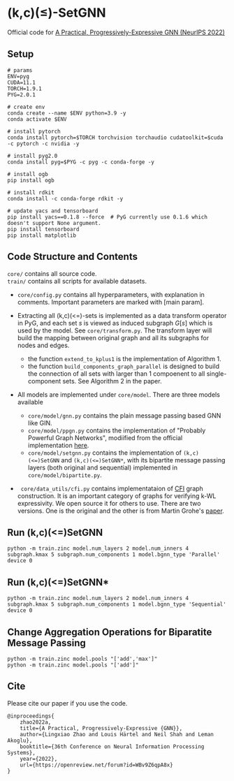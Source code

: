 # (k,c)(≤)-SetGNN
Official code for [A Practical, Progressively-Expressive GNN (NeurIPS 2022)](https://arxiv.org/abs/2210.09521)


## Setup 
```
# params
ENV=pyg
CUDA=11.1
TORCH=1.9.1
PYG=2.0.1

# create env 
conda create --name $ENV python=3.9 -y
conda activate $ENV

# install pytorch 
conda install pytorch=$TORCH torchvision torchaudio cudatoolkit=$cuda -c pytorch -c nvidia -y

# install pyg2.0
conda install pyg=$PYG -c pyg -c conda-forge -y

# install ogb 
pip install ogb

# install rdkit
conda install -c conda-forge rdkit -y

# update yacs and tensorboard
pip install yacs==0.1.8 --force  # PyG currently use 0.1.6 which doesn't support None argument. 
pip install tensorboard
pip install matplotlib
```
## Code Structure and Contents

``core/`` contains all source code.   
``train/`` contains all scripts for available datasets.  

* ``core/config.py`` contains all hyperparameters, with explanation in comments. Important parameters are marked with [main param]. 

* Extracting all (k,c)(<=)-sets is implemented as a data transform operator in PyG, and each set $s$ is viewed as induced subgraph $G[s]$ which is used by the model.  See ``core/transform.py``. The transform layer will build the mapping between original graph and all its subgraphs for nodes and edges.
  * the function ``extend_to_kplus1`` is the implementation of Algorithm 1. 
  * the function ``build_components_graph_parallel`` is designed to build the connection of all sets with larger than 1 compoenent to all single-component sets. See Algorithm 2 in the paper. 

* All models are implemented under ``core/model``. There are three models available
  * ``core/model/gnn.py`` contains the plain message passing based GNN like GIN. 
  * ``core/model/ppgn.py`` contains the implementation of "Probably Powerful Graph Networks", modiified from the official implementation [here](https://github.com/hadarser/ProvablyPowerfulGraphNetworks_torch).
  * ``core/model/setgnn.py`` contains the implementation of `(k,c)(<=)SetGNN` and `(k,c)(<=)SetGNN*`, with its bipartite message passing layers (both original and sequential) implemented in ``core/model/bipartite.py``.
  
* `` core/data_utils/cfi.py`` contains implementataion of [CFI](https://people.cs.umass.edu/~immerman/pub/opt.pdf) graph construction. It is an important category of graphs for verifying k-WL expressivity. We open source it for others to use. There are two versions. One is the original and the other is from Martin Grohe's [paper](https://www.cambridge.org/core/services/aop-cambridge-core/content/view/848E4F828C3DAD6C3D4757B650513578/S0022481215000286a.pdf/pebble-games-and-linear-equations.pdf).
  

## Run (k,c)(<=)SetGNN
```
python -m train.zinc model.num_layers 2 model.num_inners 4 subgraph.kmax 5 subgraph.num_components 1 model.bgnn_type 'Parallel'  device 0 
```

## Run (k,c)(<=)SetGNN*
```
python -m train.zinc model.num_layers 2 model.num_inners 4 subgraph.kmax 5 subgraph.num_components 1 model.bgnn_type 'Sequential'  device 0
```

## Change Aggregation Operations for Biparatite Message Passing 
```
python -m train.zinc model.pools "['add','max']"
python -m train.zinc model.pools "['add']"
```

## Cite
Please cite our paper if you use the code. 

```
@inproceedings{
    zhao2022a,
    title={A Practical, Progressively-Expressive {GNN}},
    author={Lingxiao Zhao and Louis Härtel and Neil Shah and Leman Akoglu},
    booktitle={36th Conference on Neural Information Processing Systems},
    year={2022},
    url={https://openreview.net/forum?id=WBv9Z6qpA8x}
}
```
